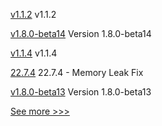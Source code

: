 
[v1.1.2](https://github.com/hyperledger/firefly-sdk-nodejs/releases/tag/v1.1.2) v1.1.2

[v1.8.0-beta14](https://github.com/hyperledger-labs/hlf-operator/releases/tag/v1.8.0-beta14) Version 1.8.0-beta14

[v1.1.4](https://github.com/hyperledger/firefly-tokens-erc20-erc721/releases/tag/v1.1.4) v1.1.4

[22.7.4](https://github.com/hyperledger/besu/releases/tag/22.7.4) 22.7.4 - Memory Leak Fix

[v1.8.0-beta13](https://github.com/hyperledger-labs/hlf-operator/releases/tag/v1.8.0-beta13) Version 1.8.0-beta13


[See more >>>](https://start-here.hyperledger.org/releases)
